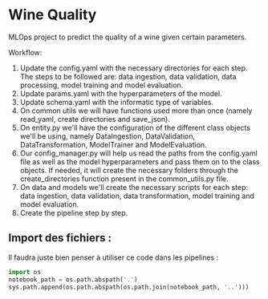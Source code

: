 # Wine Quality

MLOps project to predict the quality of a wine given certain parameters.

Workflow: 
1. Update the config.yaml with the necessary directories for each step.
The steps to be followed are: data ingestion, data validation, data processing, model training and model evaluation.
2. Update params.yaml with the hyperparameters of the model.
3. Update schema.yaml with the informatic type of variables.
4. On common utils we will have functions used more than once (namely read_yaml, create directories and save_json).
5. On entity.py we'll have the configuration of the different class objects we'll be using, namely DataIngestion, DataValidation, DataTransformation, ModelTrainer and ModelEvaluation.
6. Our config_manager.py will help us read the paths from the config.yaml file as well as the model hyperparameters and pass them on to the class objects. If needed, it will create the necessary folders through the create_directories function present in the common_utils.py file.
7. On data and models we'll create the necessary scripts for each step: data ingestion, data validation, data transformation, model training and model evaluation.
8. Create the pipeline step by step.

## Import des fichiers :

Il faudra juste bien penser à utiliser ce code dans les pipelines :

```py
import os
notebook_path = os.path.abspath('.')
sys.path.append(os.path.abspath(os.path.join(notebook_path, '..')))
```